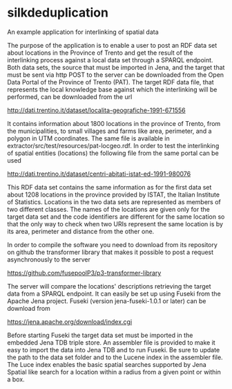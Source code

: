 silkdeduplication
=================

An example application for interlinking of spatial data

The purpose of the application is to enable a user to post an RDF data set about locations in the Province of Trento
and get the result of the interlinking process against a local data set through a SPARQL endpoint. Both data sets,
the source that must be imported in Jena, and the target that must be sent via http POST to the server can be downloaded 
from the Open Data Portal of the Province of Trento (PAT).
The target RDF data file, that represents the local knowledge base against which the interlinking will be performed, can be downloaded from the url

http://dati.trentino.it/dataset/localita-geografiche-1991-671556

It contains information about 1800 locations in the province of Trento, from the municipalities, to small villages and farms like area, perimeter, and a polygon in UTM coordinates. The same file is available in extractor/src/test/resources/pat-locgeo.rdf. In order to test the interlinking of spatial entities (locations) the following file from the same portal can be used

http://dati.trentino.it/dataset/centri-abitati-istat-ed-1991-980076

This RDF data set contains the same information as for the first data set about 1208 locations in the province provided by ISTAT, the Italian Institute of Statistics. Locations in the two data sets are represented as members of two different classes. The names of the locations are given only for the target data set and the code identifiers are different for the same location so that the only way to check when two URIs represent the same location is by its area, perimeter and distance from the other one.

In order to compile the software you need to download from its repository on github the transformer library that makes it possible to post a request asynchronously to the server

https://github.com/fusepoolP3/p3-transformer-library

The server will compare the locations' descriptions retrieving the target data from a SPARQL endpoint. It can easily be set up using Fuseki from the Apache Jena project. Fuseki (version jena-fuseki-1.0.1 or later) can be download from 

https://jena.apache.org/download/index.cgi

Before starting Fuseki the target data set must be imported in the embedded Jena TDB triple store. An assembler file is provided to make it easy to import the data into Jena TDB and to run Fuseki. Be sure to update the path to the data set folder and to the Lucene index in the assembler file. The Luce index enables the basic spatial searches supported by Jena Spatial like search for a location within a radius from a given point or within a box.





